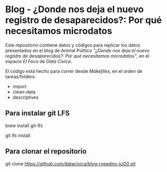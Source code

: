 # Blog - ¿Donde nos deja el nuevo registro de desaparecidos?: Por qué necesitamos microdatos

Este repositorio contiene datos y códigos para replicar los datos presentados en el blog de Animal Político _"¿Donde nos deja el nuevo registro de desaparecidos?: Por qué necesitamos microdatos"_, en el espacio _El Foco_ de _Data Cívica_.

El código está hecho para correr desde _Makefiles_, en el orden de tareas/folders:
- import
- clean-data
- descriptives

## Para instalar git LFS

brew install git-lfs

git lfs install


## Para clonar el repositorio

git clone https://github.com/datacivica/blog-rnpedno-jul20.git
